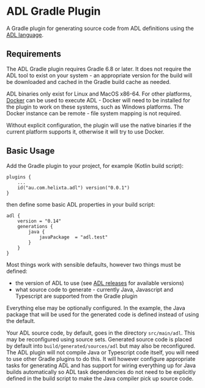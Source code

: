 # ADL Gradle Plugin
 
A Gradle plugin for generating source code from ADL definitions using the 
[ADL language](https://github.com/timbod7/adl).

## Requirements

The ADL Gradle plugin requires Gradle 6.8 or later.  It does not require the ADL
tool to exist on your system - an appropriate version for the build will be downloaded
and cached in the Gradle build cache as needed.

ADL binaries only exist for Linux and MacOS x86-64.  For other platforms, [Docker](https://www.docker.com/) can
be used to execute ADL - Docker will need to be installed for the plugin to work on
these systems, such as Windows platforms.  The Docker instance can be remote - file system mapping 
is not required.

Without explicit configuration, the plugin will use the native binaries if the 
current platform supports it, otherwise it will try to use Docker.

## Basic Usage

Add the Gradle plugin to your project, for example (Kotlin build script):

```
plugins {
    ...
    id("au.com.helixta.adl") version("0.0.1")
}
```

then define some basic ADL properties in your build script:

```
adl {
    version = "0.14"
    generations {
        java {
            javaPackage  = "adl.test"
        }
    }
}
```

Most things work with sensible defaults, however two things must be defined:

- the version of ADL to use (see [ADL releases](https://github.com/timbod7/adl/releases) for available versions)
- what source code to generate - currently Java, Javascript and Typescript are supported
  from the Gradle plugin

Everything else may be optionally configured.  In the example, the Java package that will be used
for the generated code is defined instead of using the default.

Your ADL source code, by default, goes in the directory `src/main/adl`.
This may be reconfigured using source sets.  Generated source code is placed by 
default into `build/generated/sources/adl` but may also be reconfigured.  The ADL plugin will not compile Java or Typescript code itself, you will need to use
other Gradle plugins to do this.  It will however configure appropriate tasks for generating
ADL and has support for wiring everything up for Java builds automatically so
ADL task dependencies do not need to be explicitly defined in the build script to make the 
Java compiler pick up source code.



